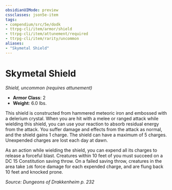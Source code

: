 ```yaml
---
obsidianUIMode: preview
cssclasses: json5e-item
tags:
- compendium/src/5e/dodk
- ttrpg-cli/item/armor/shield
- ttrpg-cli/item/attunement/required
- ttrpg-cli/item/rarity/uncommon
aliases: 
- "Skymetal Shield"
---
```

# Skymetal Shield
*Shield, uncommon (requires attunement)*  

- **Armor Class**: 2
- **Weight**: 6.0 lbs.

This shield is constructed from hammered meteoric iron and embossed with a delerium crystal. When you are hit with a melee or ranged attack while wielding this shield, you can use your reaction to absorb residual energy from the attack. You suffer damage and effects from the attack as normal, and the shield gains 1 charge. The shield can have a maximum of 5 charges. Unexpended charges are lost each day at dawn.

As an action while wielding the shield, you can expend all its charges to release a forceful blast. Creatures within 10 feet of you must succeed on a DC 15 Constitution saving throw. On a failed saving throw, creatures in the area take `1d6` force damage for each expended charge, and are flung back 10 feet and knocked prone.

*Source: Dungeons of Drakkenheim p. 232*